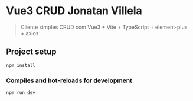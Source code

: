 # Vue3 CRUD Jonatan Villela

> Cliente simples CRUD  com Vue3 + Vite + TypeScript + element-plus + axios


## Project setup

```bash
npm install
```

### Compiles and hot-reloads for development

```bash
npm run dev
```
